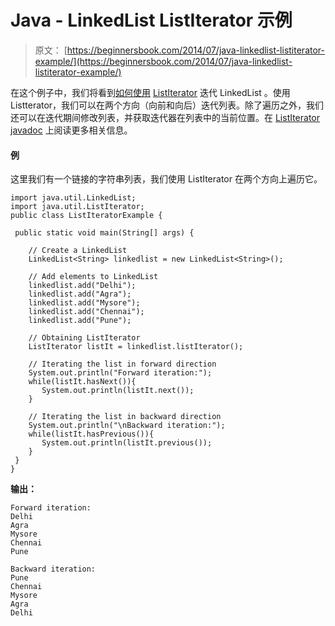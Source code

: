 # Java - LinkedList ListIterator 示例

> 原文： [https://beginnersbook.com/2014/07/java-linkedlist-listiterator-example/](https://beginnersbook.com/2014/07/java-linkedlist-listiterator-example/)

在这个例子中，我们将看到[如何使用](https://beginnersbook.com/2013/12/how-to-loop-linkedlist-in-java/ "How to loop LinkedList in Java") [ListIterator](https://beginnersbook.com/2014/06/listiterator-in-java-with-examples/ "ListIterator in Java with examples") 迭代 LinkedList 。使用 Listterator，我们可以在两个方向（向前和向后）迭代列表。除了遍历之外，我们还可以在迭代期间修改列表，并获取迭代器在列表中的当前位置。在 [ListIterator javadoc](https://docs.oracle.com/javase/7/docs/api/java/util/ListIterator.html) 上阅读更多相关信息。

#### 例

这里我们有一个链接的字符串列表，我们使用 ListIterator 在两个方向上遍历它。

```
import java.util.LinkedList;
import java.util.ListIterator;
public class ListIteratorExample {

 public static void main(String[] args) {

    // Create a LinkedList
    LinkedList<String> linkedlist = new LinkedList<String>();

    // Add elements to LinkedList
    linkedlist.add("Delhi");
    linkedlist.add("Agra");
    linkedlist.add("Mysore");
    linkedlist.add("Chennai");
    linkedlist.add("Pune");

    // Obtaining ListIterator
    ListIterator listIt = linkedlist.listIterator();

    // Iterating the list in forward direction
    System.out.println("Forward iteration:");
    while(listIt.hasNext()){
       System.out.println(listIt.next());
    }

    // Iterating the list in backward direction
    System.out.println("\nBackward iteration:");
    while(listIt.hasPrevious()){
       System.out.println(listIt.previous());
    } 
 }
}
```

**输出：**

```
Forward iteration:
Delhi
Agra
Mysore
Chennai
Pune

Backward iteration:
Pune
Chennai
Mysore
Agra
Delhi
```